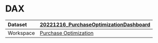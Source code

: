 



# DAX

|Dataset|[20221216_PurchaseOptimizationDashboard](./../20221216_PurchaseOptimizationDashboard.md)|
| :--- | :--- |
|Workspace|[Purchase Optimization](../../Workspaces/Purchase-Optimization.md)|
